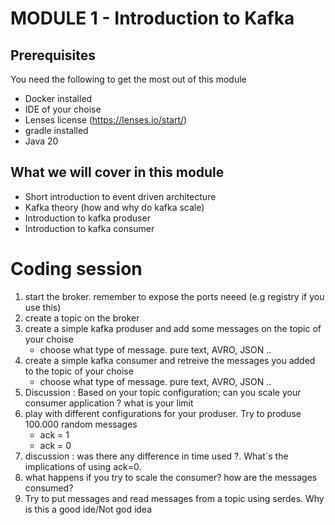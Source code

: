 # MODULE 1 - Introduction to Kafka

## Prerequisites
You need the following to get the most out of this module
- Docker installed
- IDE of  your choise
- Lenses license (https://lenses.io/start/)
- gradle installed
- Java 20


## What we will cover in this module

* Short introduction to event driven architecture
* Kafka theory (how and why do kafka scale)
* Introduction to kafka produser
* Introduction to kafka consumer

# Coding session
1. start the broker. remember to expose the ports neeed (e.g  registry if you use this)
2. create a topic on the broker
3. create a simple kafka produser and add some messages on the topic of your choise
   * choose what type of message. pure text, AVRO, JSON ..
4. create a simple kafka consumer and retreive the messages you added to the topic of your choise
   * choose what type of message. pure text, AVRO, JSON ..
5. Discussion : Based on your topic configuration; can you scale your consumer  application ? what is your limit
6. play with different configurations for your produser. Try to produse 100.000 random messages
   * ack = 1 
   * ack = 0
7. discussion : was there any difference in time used ?. What`s the implications of using ack=0. 
8. what happens if you try to scale the consumer? how are the messages consumed? 
9. Try to put messages and read messages from a topic using serdes. Why is this a good ide/Not god idea












